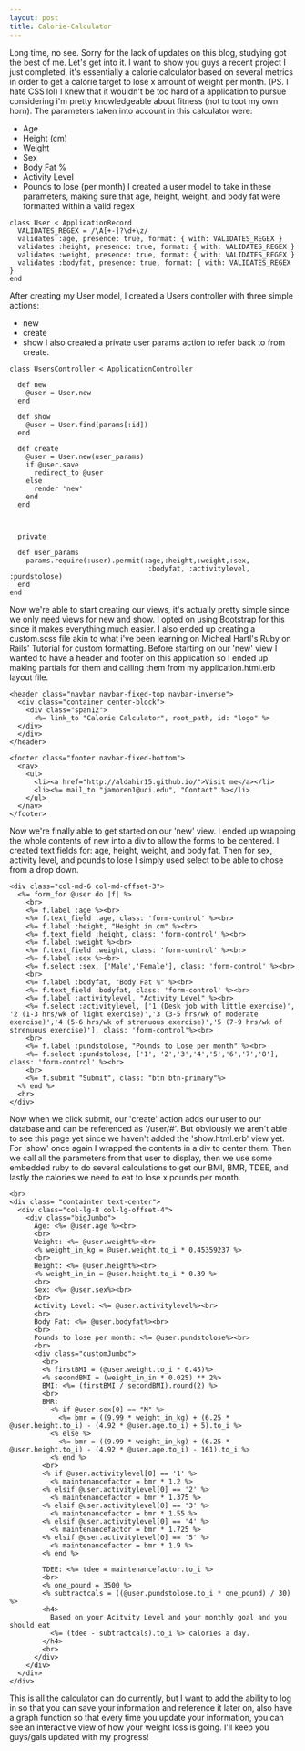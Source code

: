```yaml
---
layout: post
title: Calorie-Calculator
---
```


Long time, no see. Sorry for the lack of updates on this blog, studying got the best of me.
Let's get into it. I want to show you guys a recent project I just completed, it's essentially a calorie calculator based on several metrics in order to get a calorie target to lose x amount of weight per month.
(PS. I hate CSS lol)
I knew that it wouldn't be too hard of a application to pursue considering i'm pretty knowledgeable about fitness (not to toot my own horn). The parameters taken into account in this calculator were:
* Age
* Height (cm)
* Weight
* Sex
* Body Fat %
* Activity Level
* Pounds to lose (per month)
I created a user model to take in these parameters, making sure that age, height, weight, and body fat were formatted within a valid regex
~~~~
class User < ApplicationRecord
  VALIDATES_REGEX = /\A[+-]?\d+\z/
  validates :age, presence: true, format: { with: VALIDATES_REGEX }
  validates :height, presence: true, format: { with: VALIDATES_REGEX }
  validates :weight, presence: true, format: { with: VALIDATES_REGEX }
  validates :bodyfat, presence: true, format: { with: VALIDATES_REGEX }
end
~~~~
After creating my User model, I created a Users controller with three simple actions:
* new
* create
* show
I also created a private user params action to refer back to from create.
~~~~
class UsersController < ApplicationController

  def new
    @user = User.new
  end

  def show
    @user = User.find(params[:id])
  end

  def create
    @user = User.new(user_params)
    if @user.save
      redirect_to @user
    else
      render 'new'
    end
  end



  private

  def user_params
    params.require(:user).permit(:age,:height,:weight,:sex,
                                  :bodyfat, :activitylevel, :pundstolose)
  end
end
~~~~
Now we're able to start creating our views, it's actually pretty simple since we only need views for new and show.
I opted on using Bootstrap for this since it makes everything much easier. I also ended up creating a custom.scss file akin to what i've been learning on Micheal Hartl's Ruby on Rails' Tutorial for custom formatting.
Before starting on our 'new' view I wanted to have a header and footer on this application so I ended up making partials for them and calling them from my application.html.erb layout file.
~~~~
<header class="navbar navbar-fixed-top navbar-inverse">
  <div class="container center-block">
    <div class="span12">
      <%= link_to "Calorie Calculator", root_path, id: "logo" %>
  </div>
  </div>
</header>
~~~~
~~~~
<footer class="footer navbar-fixed-bottom">
  <nav>
    <ul>
      <li><a href="http://aldahir15.github.io/">Visit me</a></li>
      <li><%= mail_to "jamoren1@uci.edu", "Contact" %></li>
    </ul>
  </nav>
</footer>
~~~~
Now we're finally able to get started on our 'new' view.
I ended up wrapping the whole contents of new into a div to allow the forms to be centered.
I created text fields for: age, height, weight, and body fat. Then for sex, activity level, and pounds to lose I simply used select to be able to chose from a drop down.
~~~~
<div class="col-md-6 col-md-offset-3">
  <%= form_for @user do |f| %>
    <br>
    <%= f.label :age %><br>
    <%= f.text_field :age, class: 'form-control' %><br>
    <%= f.label :height, "Height in cm" %><br>
    <%= f.text_field :height, class: 'form-control' %><br>
    <%= f.label :weight %><br>
    <%= f.text_field :weight, class: 'form-control' %><br>
    <%= f.label :sex %><br>
    <%= f.select :sex, ['Male','Female'], class: 'form-control' %><br>
    <br>
    <%= f.label :bodyfat, "Body Fat %" %><br>
    <%= f.text_field :bodyfat, class: 'form-control' %><br>
    <%= f.label :activitylevel, "Activity Level" %><br>
    <%= f.select :activitylevel, ['1 (Desk job with little exercise)', '2 (1-3 hrs/wk of light exercise)','3 (3-5 hrs/wk of moderate exercise)','4 (5-6 hrs/wk of strenuous exercise)','5 (7-9 hrs/wk of strenuous exercise)'], class: 'form-control'%><br>
    <br>
    <%= f.label :pundstolose, "Pounds to Lose per month" %><br>
    <%= f.select :pundstolose, ['1', '2','3','4','5','6','7','8'], class: 'form-control' %><br>
    <br>
    <%= f.submit "Submit", class: "btn btn-primary"%>
  <% end %>
  <br>
</div>
~~~~
Now when we click submit, our 'create' action adds our user to our database and can be referenced as '/user/#'. But obviously we aren't able to see this page yet since we haven't added the 'show.html.erb' view yet.
For 'show' once again I wrapped the contents in a div to center them. Then we call all the parameters from that user to display, then we use some embedded ruby to do several calculations to get our BMI, BMR, TDEE, and lastly the calories we need to eat to lose x pounds per month.
~~~~
<br>
<div class= "containter text-center">
  <div class="col-lg-8 col-lg-offset-4">
    <div class="bigJumbo">
      Age: <%= @user.age %><br>
      <br>
      Weight: <%= @user.weight%><br>
      <% weight_in_kg = @user.weight.to_i * 0.45359237 %>
      <br>
      Height: <%= @user.height%><br>
      <% weight_in_in = @user.height.to_i * 0.39 %>
      <br>
      Sex: <%= @user.sex%><br>
      <br>
      Activity Level: <%= @user.activitylevel%><br>
      <br>
      Body Fat: <%= @user.bodyfat%><br>
      <br>
      Pounds to lose per month: <%= @user.pundstolose%><br>
      <br>
      <div class="customJumbo">
        <br>
        <% firstBMI = (@user.weight.to_i * 0.45)%>
        <% secondBMI = (weight_in_in * 0.025) ** 2%>
        BMI: <%= (firstBMI / secondBMI).round(2) %>
        <br>
        BMR:
          <% if @user.sex[0] == "M" %>
            <%= bmr = ((9.99 * weight_in_kg) + (6.25 * @user.height.to_i) - (4.92 * @user.age.to_i) + 5).to_i %>
          <% else %>
            <%= bmr = ((9.99 * weight_in_kg) + (6.25 * @user.height.to_i) - (4.92 * @user.age.to_i) - 161).to_i %>
          <% end %>
        <br>
        <% if @user.activitylevel[0] == '1' %>
          <% maintenancefactor = bmr * 1.2 %>
        <% elsif @user.activitylevel[0] == '2' %>
          <% maintenancefactor = bmr * 1.375 %>
        <% elsif @user.activitylevel[0] == '3' %>
          <% maintenancefactor = bmr * 1.55 %>
        <% elsif @user.activitylevel[0] == '4' %>
          <% maintenancefactor = bmr * 1.725 %>
        <% elsif @user.activitylevel[0] == '5' %>
          <% maintenancefactor = bmr * 1.9 %>
        <% end %>

        TDEE: <%= tdee = maintenancefactor.to_i %>
        <br>
        <% one_pound = 3500 %>
        <% subtractcals = ((@user.pundstolose.to_i * one_pound) / 30) %>
        <h4>
          Based on your Acitvity Level and your monthly goal and you should eat
          <%= (tdee - subtractcals).to_i %> calories a day.
        </h4>
        <br>
      </div>
    </div>
  </div>
</div>
~~~~
This is all the calculator can do currently, but I want to add the ability to log in so that you can save your information and reference it later on, also have a graph function so that every time you update your information, you can see an interactive view of how your weight loss is going.
I'll keep you guys/gals updated with my progress!
